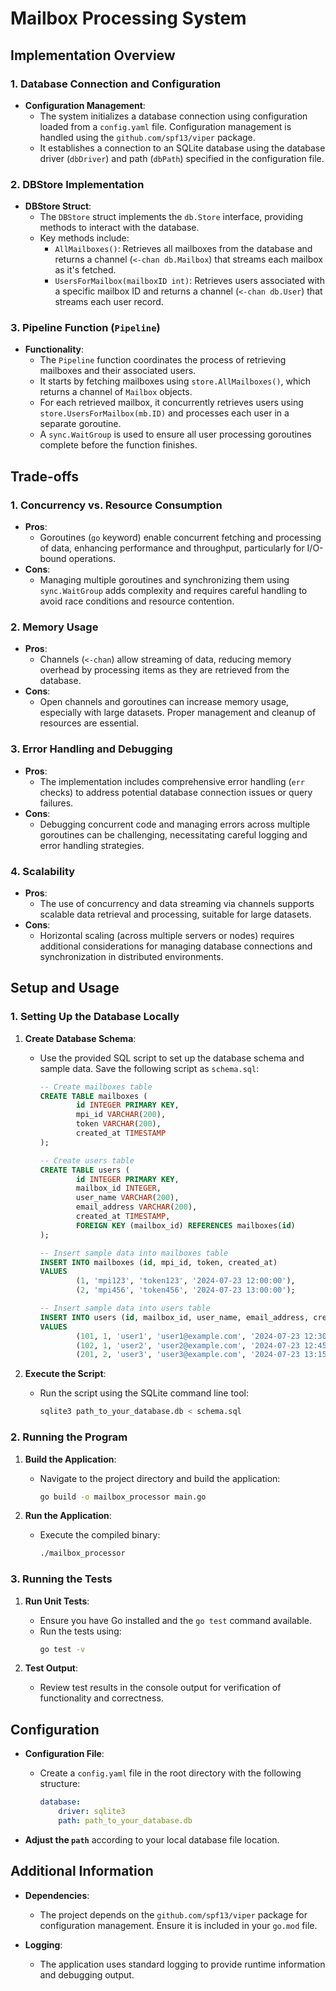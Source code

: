 # Mailbox Processing System

## Implementation Overview

### 1. Database Connection and Configuration

- **Configuration Management**:
	- The system initializes a database connection using configuration loaded from a `config.yaml` file. Configuration management is handled using the `github.com/spf13/viper` package.
	- It establishes a connection to an SQLite database using the database driver (`dbDriver`) and path (`dbPath`) specified in the configuration file.

### 2. DBStore Implementation

- **DBStore Struct**:
	- The `DBStore` struct implements the `db.Store` interface, providing methods to interact with the database.
	- Key methods include:
		- `AllMailboxes()`: Retrieves all mailboxes from the database and returns a channel (`<-chan db.Mailbox`) that streams each mailbox as it's fetched.
		- `UsersForMailbox(mailboxID int)`: Retrieves users associated with a specific mailbox ID and returns a channel (`<-chan db.User`) that streams each user record.

### 3. Pipeline Function (`Pipeline`)

- **Functionality**:
	- The `Pipeline` function coordinates the process of retrieving mailboxes and their associated users.
	- It starts by fetching mailboxes using `store.AllMailboxes()`, which returns a channel of `Mailbox` objects.
	- For each retrieved mailbox, it concurrently retrieves users using `store.UsersForMailbox(mb.ID)` and processes each user in a separate goroutine.
	- A `sync.WaitGroup` is used to ensure all user processing goroutines complete before the function finishes.

## Trade-offs

### 1. Concurrency vs. Resource Consumption

- **Pros**:
	- Goroutines (`go` keyword) enable concurrent fetching and processing of data, enhancing performance and throughput, particularly for I/O-bound operations.
- **Cons**:
	- Managing multiple goroutines and synchronizing them using `sync.WaitGroup` adds complexity and requires careful handling to avoid race conditions and resource contention.

### 2. Memory Usage

- **Pros**:
	- Channels (`<-chan`) allow streaming of data, reducing memory overhead by processing items as they are retrieved from the database.
- **Cons**:
	- Open channels and goroutines can increase memory usage, especially with large datasets. Proper management and cleanup of resources are essential.

### 3. Error Handling and Debugging

- **Pros**:
	- The implementation includes comprehensive error handling (`err` checks) to address potential database connection issues or query failures.
- **Cons**:
	- Debugging concurrent code and managing errors across multiple goroutines can be challenging, necessitating careful logging and error handling strategies.

### 4. Scalability

- **Pros**:
	- The use of concurrency and data streaming via channels supports scalable data retrieval and processing, suitable for large datasets.
- **Cons**:
	- Horizontal scaling (across multiple servers or nodes) requires additional considerations for managing database connections and synchronization in distributed environments.

## Setup and Usage

### 1. Setting Up the Database Locally

1. **Create Database Schema**:
	 - Use the provided SQL script to set up the database schema and sample data. Save the following script as `schema.sql`:

		 ```sql
		 -- Create mailboxes table
		 CREATE TABLE mailboxes (
				 id INTEGER PRIMARY KEY,
				 mpi_id VARCHAR(200),
				 token VARCHAR(200),
				 created_at TIMESTAMP
		 );

		 -- Create users table
		 CREATE TABLE users (
				 id INTEGER PRIMARY KEY,
				 mailbox_id INTEGER,
				 user_name VARCHAR(200),
				 email_address VARCHAR(200),
				 created_at TIMESTAMP,
				 FOREIGN KEY (mailbox_id) REFERENCES mailboxes(id)
		 );

		 -- Insert sample data into mailboxes table
		 INSERT INTO mailboxes (id, mpi_id, token, created_at)
		 VALUES
				 (1, 'mpi123', 'token123', '2024-07-23 12:00:00'),
				 (2, 'mpi456', 'token456', '2024-07-23 13:00:00');

		 -- Insert sample data into users table
		 INSERT INTO users (id, mailbox_id, user_name, email_address, created_at)
		 VALUES
				 (101, 1, 'user1', 'user1@example.com', '2024-07-23 12:30:00'),
				 (102, 1, 'user2', 'user2@example.com', '2024-07-23 12:45:00'),
				 (201, 2, 'user3', 'user3@example.com', '2024-07-23 13:15:00');
		 ```

2. **Execute the Script**:
	 - Run the script using the SQLite command line tool:
		 ```sh
		 sqlite3 path_to_your_database.db < schema.sql
		 ```

### 2. Running the Program

1. **Build the Application**:
	 - Navigate to the project directory and build the application:
		 ```sh
		 go build -o mailbox_processor main.go
		 ```

2. **Run the Application**:
	 - Execute the compiled binary:
		 ```sh
		 ./mailbox_processor
		 ```

### 3. Running the Tests

1. **Run Unit Tests**:
	 - Ensure you have Go installed and the `go test` command available.
	 - Run the tests using:
		 ```sh
		 go test -v
		 ```

2. **Test Output**:
	 - Review test results in the console output for verification of functionality and correctness.

## Configuration

- **Configuration File**:
	- Create a `config.yaml` file in the root directory with the following structure:
		```yaml
		database:
			driver: sqlite3
			path: path_to_your_database.db
		```

- **Adjust the `path`** according to your local database file location.

## Additional Information

- **Dependencies**:
	- The project depends on the `github.com/spf13/viper` package for configuration management. Ensure it is included in your `go.mod` file.

- **Logging**:
	- The application uses standard logging to provide runtime information and debugging output.
